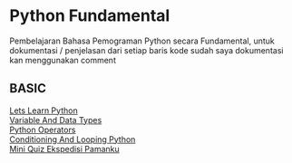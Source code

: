 # Python Fundamental
Pembelajaran Bahasa Pemograman Python secara Fundamental, untuk dokumentasi / penjelasan dari setiap baris kode sudah saya dokumentasi kan menggunakan comment

## BASIC
<a href = "https://github.com/renol767/python_Fundamental/blob/master/lets_learn_python.ipynb">Lets Learn Python</a>
<br>
<a href = "https://github.com/renol767/python_Fundamental/blob/master/variable_and_datatypes.ipynb">Variable And Data Types</a>
<br>
<a href = "https://github.com/renol767/python_Fundamental/blob/master/python_operators.ipynb">Python Operators</a>
<br>
<a href = "https://github.com/renol767/python_Fundamental/blob/master/conditioning_and_looping_python.ipynb">Conditioning And Looping Python</a>
<br>
<a href = "https://github.com/renol767/python_Fundamental/blob/master/miniquiz_ekspedisi_pamanku.ipynb">Mini Quiz Ekspedisi Pamanku</a>


